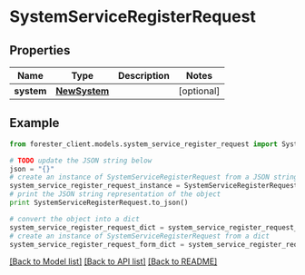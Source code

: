 # SystemServiceRegisterRequest


## Properties

Name | Type | Description | Notes
------------ | ------------- | ------------- | -------------
**system** | [**NewSystem**](NewSystem.md) |  | [optional] 

## Example

```python
from forester_client.models.system_service_register_request import SystemServiceRegisterRequest

# TODO update the JSON string below
json = "{}"
# create an instance of SystemServiceRegisterRequest from a JSON string
system_service_register_request_instance = SystemServiceRegisterRequest.from_json(json)
# print the JSON string representation of the object
print SystemServiceRegisterRequest.to_json()

# convert the object into a dict
system_service_register_request_dict = system_service_register_request_instance.to_dict()
# create an instance of SystemServiceRegisterRequest from a dict
system_service_register_request_form_dict = system_service_register_request.from_dict(system_service_register_request_dict)
```
[[Back to Model list]](../README.md#documentation-for-models) [[Back to API list]](../README.md#documentation-for-api-endpoints) [[Back to README]](../README.md)


